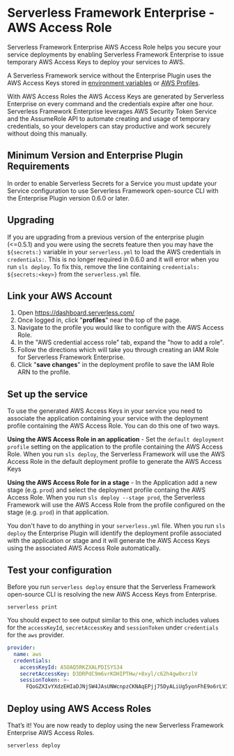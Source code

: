 # Serverless Framework Enterprise - AWS Access Role

Serverless Framework Enterprise AWS Access Role helps you secure your service deployments by enabling Serverless Framework Enterprise to issue temporary AWS Access Keys to deploy your services to AWS.

A Serverless Framework service without the Enterprise Plugin uses the AWS Access Keys stored in [environment variables](https://serverless.com/framework/docs/providers/aws/guide/credentials/) or [AWS Profiles](https://serverless.com/framework/docs/providers/aws/guide/credentials/). 

With AWS Access Roles the AWS Access Keys are generated by Serverless Enterprise on every command and the credentials expire after one hour.  Serverless Framework Enterprise leverages AWS Security Token Service and the AssumeRole API to automate creating and usage of temporary credentials, so your developers can stay productive and work securely without doing this manually.

## Minimum Version and Enterprise Plugin Requirements

In order to enable Serverless Secrets for a Service you must update your Service configuration to use Serverless Framework open-source CLI with the Enterprise Plugin version 0.6.0 or later.

## Upgrading

If you are upgrading from a previous version of the enterprise plugin (<=0.5.1) and you were using the secrets feature then you may have the `${secrets:}` variable in your `serverless.yml` to load the AWS credentials in `credentials:`. This is no longer required in 0.6.0 and it will error when you run `sls deploy`. To fix this, remove the line containing `credentials: ${secrets:<key>}` from the `serverless.yml` file.

## Link your AWS Account

1. Open https://dashboard.serverless.com/
2. Once logged in, click "**profiles**" near the top of the page.
3. Navigate to the profile you would like to configure with the AWS Access Role.
4. In the "AWS credential access role" tab, expand the "how to add a role".
5. Follow the directions which will take you through creating an IAM Role for Serverless Framework Enterprise.
6. Click "**save changes**" in the deployment profile to save the IAM Role ARN to the profile.

## Set up the service

To use the generated AWS Access Keys in your service you need to associate the application containing your service with the deployment profile containing the AWS Access Role. You can do this one of two ways.

**Using the AWS Access Role in an application** - Set the `default deployment profile` setting on the application to the profile containing the AWS Access Role. When you run `sls deploy`, the Serverless Framework will use the AWS Access Role in the default deployment profile to generate the AWS Access Keys

**Using the AWS Access Role for in a stage** - In the Application add a new stage (e.g. `prod`) and select the deployment profile containg the AWS Access Role. When you run `sls deploy --stage prod`, the Serverless Framework will use the AWS Access Role from the profile configured on the stage (e.g. `prod`) in that application.

You don't have to do anything in your `serverless.yml` file. When you run `sls deploy` the Enterprise Plugin will identify the deployment profile associated with the application or stage and it will generate the AWS Access Keys using the associated AWS Access Role automatically.

## Test your configuration

Before you run `serverless deploy` ensure that the Serverless Framework open-source CLI is resolving the new AWS Access Keys from Enterprise.

```
serverless print
```

You should expect to see output similar to this one, which includes values for the `accessKeyId`, `secretAccessKey` and `sessionToken` under `credentials` for the `aws` provider.

```yaml
provider:
  name: aws
  credentials:
    accessKeyId: ASOAQ5RKZXALPDISYS34
    secretAccessKey: D3DRPdC9m6vrKOHIPTHw/+8xyl/c62h4gw0xrzlV
    sessionToken: >-
      FQoGZXIvYXdzEHIaDJNjSW4JAsUNWcnpzCKNAqEPjj75DyALiUg5yonFhE9o6rLV3VgH+dg4tZ9WuZBvS1V6Cf8/Tk8cpf7vE3cDrpEDXpNm1Q51bwJnQk7L1S+E5hFK9CFIE/ICyv5HLmxyWqtDHgyyExYljwnovlQz5azmvKJLCjeMF
```

## Deploy using AWS Access Roles

That’s it! You are now ready to deploy using the new Serverless Framework Enterprise AWS Access Roles.

```
serverless deploy
```
